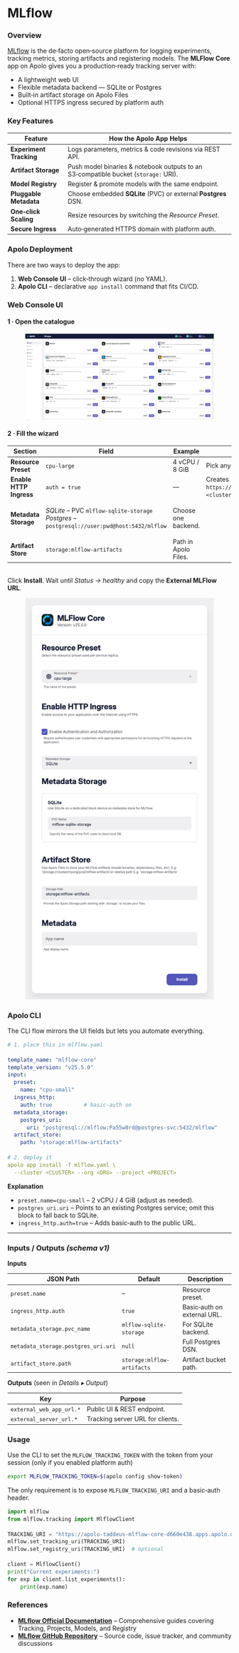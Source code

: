 # MLflow

### Overview

[MLflow](https://mlflow.org) is the de‑facto open‑source platform for logging experiments, tracking metrics, storing artifacts and registering models. The **MLFlow Core** app on Apolo gives you a production‑ready tracking server with:

* A lightweight web UI
* Flexible metadata backend — SQLite or Postgres&#x20;
* Built‑in artifact storage on Apolo Files
* Optional HTTPS ingress secured by platform auth

### Key Features

| Feature                 | How the Apolo App Helps                                                             |
| ----------------------- | ----------------------------------------------------------------------------------- |
| **Experiment Tracking** | Logs parameters, metrics & code revisions via REST API.                             |
| **Artifact Storage**    | Push model binaries & notebook outputs to an S3‑compatible bucket (`storage:` URI). |
| **Model Registry**      | Register & promote models with the same endpoint.                                   |
| **Pluggable Metadata**  | Choose embedded **SQLite** (PVC) or external **Postgres** DSN.                      |
| **One‑click Scaling**   | Resize resources by switching the _Resource Preset_.                                |
| **Secure Ingress**      | Auto‑generated HTTPS domain with platform auth.                                     |

### Apolo Deployment

There are two ways to deploy the app:

1. **Web Console UI** – click‑through wizard (no YAML).
2. **Apolo CLI** – declarative `app install` command that fits CI/CD.

### Web Console UI

#### 1 · Open the catalogue

<figure><img src="../../../.gitbook/assets/Screenshot 2025-05-22 at 15.37.11.png" alt=""><figcaption></figcaption></figure>

#### 2 · Fill the wizard

| Section                 | Field                                                                                                                                      | Example              | Notes                                                  |
| ----------------------- | ------------------------------------------------------------------------------------------------------------------------------------------ | -------------------- | ------------------------------------------------------ |
| **Resource Preset**     | `cpu-large`                                                                                                                                | 4 vCPU / 8 GiB       | Pick any preset.                                       |
| **Enable HTTP Ingress** | `auth = true`                                                                                                                              |  —                   | Creates `https://mlflow‑<id>.apps.<cluster>.apolo.us`. |
| **Metadata Storage**    | <p><em>SQLite</em> – PVC <code>mlflow-sqlite-storage</code><br><em>Postgres</em> – <code>postgresql://user:pwd@host:5432/mlflow</code></p> | Choose one backend.  |                                                        |
| **Artifact Store**      | `storage:mlflow-artifacts`                                                                                                                 | Path in Apolo Files. |                                                        |

\
Click **Install**. Wait until _Status → healthy_ and copy the **External MLFlow URL**.

<figure><img src="../../../.gitbook/assets/Screenshot 2025-05-22 at 20.35.13.png" alt=""><figcaption></figcaption></figure>

### Apolo CLI

The CLI flow mirrors the UI fields but lets you automate everything.

```yaml
# 1. place this in mlflow.yaml

template_name: "mlflow-core"
template_version: "v25.5.0"
input:
  preset:
    name: "cpu-small"
  ingress_http:
    auth: true          # basic‑auth on
  metadata_storage:
    postgres_uri:
      uri: "postgresql://mlflow:Pa55w0rd@postgres-svc:5432/mlflow"
  artifact_store:
    path: "storage:mlflow-artifacts"

# 2. deploy it
apolo app install -f mlflow.yaml \
  --cluster <CLUSTER> --org <ORG> --project <PROJECT>
```

**Explanation**

* `preset.name=cpu-small` – 2 vCPU / 4 GiB (adjust as needed).
* `postgres_uri.uri` – Points to an existing Postgres service; omit this block to fall back to SQLite.
* `ingress_http.auth=true` – Adds basic‑auth to the public URL.

***

### Inputs / Outputs _(schema v1)_

**Inputs**

| JSON Path                           | Default                    | Description                 |
| ----------------------------------- | -------------------------- | --------------------------- |
| `preset.name`                       | –                          | Resource preset.            |
| `ingress_http.auth`                 | `true`                     | Basic‑auth on external URL. |
| `metadata_storage.pvc_name`         | `mlflow-sqlite-storage`    | For SQLite backend.         |
| `metadata_storage.postgres_uri.uri` | `null`                     | Full Postgres DSN.          |
| `artifact_store.path`               | `storage:mlflow-artifacts` | Artifact bucket path.       |

**Outputs** (seen in _Details ▸ Output_)

| Key                      | Purpose                          |
| ------------------------ | -------------------------------- |
| `external_web_app_url.*` | Public UI & REST endpoint.       |
| `external_server_url.*`  | Tracking server URL for clients. |

### Usage

Use the CLI to set the `MLFLOW_TRACKING_TOKEN` with the token from your session (only if you enabled platform auth)

```bash
export MLFLOW_TRACKING_TOKEN=$(apolo config show-token)
```

The only requirement is to expose `MLFLOW_TRACKING_URI` and a basic‑auth header.

```python
import mlflow
from mlflow.tracking import MlflowClient

TRACKING_URI = "https://apolo-taddeus-mlflow-core-d660e438.apps.apolo.us"
mlflow.set_tracking_uri(TRACKING_URI)
mlflow.set_registry_uri(TRACKING_URI)  # optional

client = MlflowClient()
print("Current experiments:")
for exp in client.list_experiments():
    print(exp.name)
```

### References

* [**MLflow Official Documentation**](https://mlflow.org/docs/latest) – Comprehensive guides covering Tracking, Projects, Models, and Registry
* [**MLflow GitHub Repository**](https://github.com/mlflow/mlflow) – Source code, issue tracker, and community discussions

